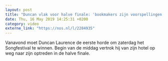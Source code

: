 ```yaml
---
layout: post
title: "Duncan vlak voor halve finale: 'bookmakers zijn voorspellingen, we zijn er nog niet'"
date: Thu, 16 May 2019 14:25:31 +0200
category: video
externe_link: "https://nos.nl/l/2284935"
---
```


Vanavond moet Duncan Laurence de eerste horde om zaterdag het Songfestival te winnen. Begin van de middag vertrok hij van zijn hotel op weg naar zijn optreden in de halve finale.
